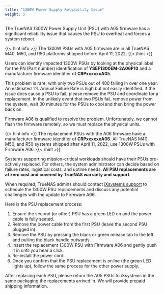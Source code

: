 ```yaml
---
title: "1300W Power Supply Reliability Issue"
weight: 5
---
```


The TrueNAS 1300W Power Supply Unit (PSU) with A05 firmware has a significant reliability issue that causes the PSU to overheat and forces a system reboot. 

{{< hint info >}}
The 1300W PSUs with A05 firmware are in all TrueNAS M40, M50, and R50 platforms shipped before April 11, 2022.
{{< /hint >}}

Users can identify impacted 1300W PSUs by looking at the physical label for the PN (Part number) identification of **YSEF1300EM-2A06P10** and a manufacturer firmware identifier of **CRPxxxxxxA05**.

This problem is rare, with only two PSUs out of 400 failing in over one year. An estimated 1% Annual Failure Rate is high but not easily identified. If the issue does cause a PSU to fail, please remove the PSU and coordinate for a replacement. In the unlikely event that two PSUs fail, remove power from the system, wait 30 minutes for the PSUs to cool and then bring the power back on.

Firmware A06 is qualified to resolve the problem. Unfortunately, we cannot flash the firmware remotely, so we must replace the physical units. 

{{< hint info >}}
The replacement PSUs with the A06 firmware have a manufacturer firmware identifier of **CRPxxxxxxA06**. All TrueNAS M40, M50, and R50 systems shipped after April 11, 2022, use 1300W PSUs with Firmware A06.
{{< /hint >}}

Systems supporting mission-critical workloads should have their PSUs pro-actively replaced. For others, the system administrator can decide based on failure rates, logistical costs, and uptime needs. **All PSU replacements are at zero cost and covered by TrueNAS warranty and support.**

When required, TrueNAS admins should contact [iXsystems support](https://www.ixsystems.com/support/) to schedule the 1300W PSU replacements and discuss any potential challenges with the update to Firmware A06. 
 
Here is the PSU replacement process:

1. Ensure the second (or other) PSU has a green LED on and the power cable is fully seated.
2. Remove the power cable from the first PSU  (leave the second PSU plugged in).
3. Remove the PSU by pressing the black or green release tab to the left and pulling the black handle outwards.
4. Insert the replacement 1300W PSU with Firmware A06 and gently push it in until you hear a click.
5. Re-install the power cord.
6. Once you confirm that the PSU replacement is online (the green LED lights up), follow the same process for the other power supply.
 
After replacing each PSU, please return the A05 PSUs to iXsystems in the same packaging the replacements arrived in. We will provide prepaid shipping information. 
